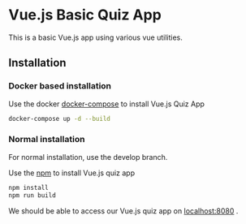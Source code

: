 # Vue.js Basic Quiz App

This is a basic Vue.js app using various vue utilities.

## Installation

 ### Docker based installation

Use the docker [docker-compose](https://docs.docker.com/compose/) to install Vue.js Quiz App

```bash
docker-compose up -d --build
```

 ### Normal installation

For normal installation, use the develop branch.

Use the [npm](https://www.npmjs.com/) to install Vue.js quiz app

```bash
npm install
npm run build
```
We should be able to access our Vue.js quiz app on [localhost:8080](http://localhost:8080) .